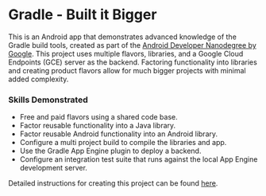 # Gradle - Built it Bigger

This is an Android app that demonstrates advanced knowledge of the Gradle build tools, created as part of the [Android Developer Nanodegree by Google](https://www.udacity.com/course/android-developer-nanodegree-by-google--nd801). This project uses multiple flavors, libraries, and a Google Cloud Endpoints (GCE) server as the backend. Factoring functionality into libraries and creating product flavors allow for much bigger projects with minimal added complexity.

### Skills Demonstrated

- Free and paid flavors using a shared code base.
- Factor reusable functionality into a Java library.
- Factor reusable Android functionality into an Android library.
- Configure a multi project build to compile the libraries and app.
- Use the Gradle App Engine plugin to deploy a backend.
- Configure an integration test suite that runs against the local App Engine development server.

Detailed instructions for creating this project can be found [here](INSTRUCTIONS.md).

